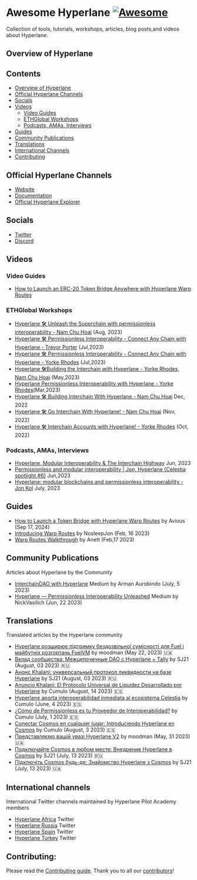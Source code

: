 # Awesome Hyperlane [![Awesome](https://awesome.re/badge.svg)](https://awesome.re)
Collection of tools, tutorials, workshops, articles, blog posts,and videos about Hyperlane.

## Overview of Hyperlane 

## Contents
- [Overview of Hyperlane](#overview-of-hyperlane)
- [Official Hyperlane Channels](#official-hyperlane-channels)
- [Socials](#socials)
- [Videos](#videos)
  - [Video Guides](#video-guides)
  - [ETHGlobal Workshops](#ethglobal-workshops)
  - [Podcasts, AMAs, Interviews](#podcasts-amas-interviews)
- [Guides](#guides)
- [Community Publications](#community-publications)
- [Translations](#translations)
- [International Channels](#international-channels)
- [Contributing](#contributing)

## Official Hyperlane Channels
- [Website](https://www.hyperlane.xyz/)
- [Documentation](https://docs.hyperlane.xyz/)
- [Official Hyperlane Explorer](https://explorer.hyperlane.xyz/?)

## Socials 
- [Twitter](https://twitter.com/Hyperlane_xyz)
- [Discord](https://discord.com/invite/hyperlane)

## Videos

### Video Guides 
- [How to Launch an ERC-20 Token Bridge Anywhere with Hyperlane Warp Routes](https://www.youtube.com/watch?v=_bX9ILCCR3E&ab_channel=Hyperlane)

### ETHGlobal Workshops
- [Hyperlane 🛠️ Unleash the Superchain with permissionless interoperability - Nam Chu Hoai](https://www.youtube.com/watch?v=B50UPSpOZik&ab_channel=ETHGlobal) (Aug, 2023)
- [Hyperlane 🛠️ Permissionless Interoperability - Connect Any Chain with Hyperlane - Trevor Porter](https://www.youtube.com/watch?v=Y22FCnkaND8&ab_channel=ETHGlobal) (Jul,2023)
- [Hyperlane 🛠️ Permissionless Interoperability - Connect Any Chain with Hyperlane - Yorke Rhodes](https://www.youtube.com/watch?v=cc7tF9HbQAw&ab_channel=ETHGlobal) (Jul,2023)
- [Hyperlane 🛠Building the Interchain with Hyperlane - Yorke Rhodes, Nam Chu Hoai](https://www.youtube.com/watch?v=laFC83-RHZQ&ab_channel=ETHGlobal) (May,2023)
- [Hyperlane Permissionless Interoperability with Hyperlane - Yorke Rhodes](https://www.youtube.com/watch?v=NpCOi7iZhHI&ab_channel=ETHGlobal)(Mar,2023)
- [Hyperlane 🛠 Building Interchain With Hyperlane - Nam Chu Hoai](https://www.youtube.com/watch?v=lojX6gLhXnc&ab_channel=ETHGlobal) Dec, 2022
- [Hyperlane 🛠 Go Interchain With Hyperlane! - Nam Chu Hoai](https://www.youtube.com/watch?v=d_4zLReh1uk&ab_channel=ETHGlobal) (Nov, 2022)
- [Hyperlane 🛠 Interchain Accounts with Hyperlane! - Yorke Rhodes](https://www.youtube.com/watch?v=JjcweMKUnJE&ab_channel=ETHGlobal) (Oct, 2022)

### Podcasts, AMAs, Interviews
- [Hyperlane, Modular Interoperability & The Interchain Highway](https://www.youtube.com/watch?v=_ImBvpj6XT8&ab_channel=CosmosClub) Jun, 2023
- [Permissionless and modular interoperability | Jon, Hyperlane (Celestia spotlight #6)](https://www.youtube.com/watch?v=2PqBykb3oBE&ab_channel=Celestia) Jun,2023
- [Hyperlane: modular blockchains and permissionless interoperability - Jon Kol](https://www.youtube.com/watch?v=VHRmln0Wj1o&ab_channel=Celestia) July, 2023


## Guides
- [How to Launch a Token Bridge with Hyperlane Warp Routes](https://medium.com/hyperlane/how-to-launch-a-token-bridge-with-hyperlane-warp-routes-befaf91217b5) by Avious (Sep 17, 2024)
- [Introducing Warp Routes](https://medium.com/hyperlane/introducing-warp-routes-d195416e5e90) by NosleepJon (Feb, 16 2023) 
- [Warp Routes Walkthrough](https://medium.com/hyperlane/warp-routes-walkthrough-e963b36df8fe) by Anett (Feb,17 2023)

## Community Publications
Articles about Hyperlane by the Community

- [InterchainDAO with Hyperlane](https://medium.com/@armanityours/interchain-dao-with-hyperlane-adf3a2db5f6) Medium by Arman Aurobindo (July, 5 2023)
- [Hyperlane — Permissionless Interoperability Unleashed](https://nickvasilich.medium.com/hyperlane-permissionless-interoperability-unleashed-27e5ac4906dc) Medium by NickVasilich (Jun, 22 2023)

## Translations
Translated articles by the Hyperlane community

- [Hyperlane розширює підтримку бездозвільної сумісності для Fuel і майбутніх розгортань FuelVM](https://link.medium.com/EHyAJXTVcCb) by moodman (May 22, 2023) 🇺🇦
- [Вклад сообщества: Межцепочечные DAO с Hyperlane + Tally](https://medium.com/@zemcugovs130820000/171970744d4a) by SJ21 (August, 03 2023) 🇷🇺
- [Анонс Khalani: универсальный протокол ликвидности на базе Hyperlane](https://medium.com/@zemcugovs130820000/4661da88125b) by SJ21 (August, 03 2023) 🇷🇺
- [Anuncio Khalani: El Protocolo Universal de Liquidez Desarrollado por Hyperlane](https://medium.com/hyperlane-esp/anuncio-khalani-el-protocolo-universal-de-liquidez-desarrollado-por-hyperlane-cb6eb8a1b414) by Cumulo (August, 14 2023) 🇪🇸
- [Hyperlane aporta interoperabilidad inmediata al ecosistema Celestia](https://medium.com/hyperlane-esp/hyperlane-aporta-interoperabilidad-inmediata-al-ecosistema-celestia-5a890d9116e8) by Cumulo (June, 4 2023) 🇪🇸 
- [¿Cómo de Permissionless es tu Proveedor de Interoperabilidad?](https://medium.com/hyperlane-esp/checklist-c%C3%B3mo-de-permissionless-es-tu-proveedor-de-interoperabilidad-28bf47a40e1a) by Cumulo (July, 1 2023) 🇪🇸
- [Conectar Cosmos en cualquier lugar: Introduciendo Hyperlane en Cosmos](https://medium.com/hyperlane-esp/conectar-cosmos-en-cualquier-lugar-introduciendo-hyperlane-en-cosmos-2db1e40ca911) by Cumulo (August, 3 2023) 🇪🇸
- [Представляємо вашій увазі Hyperlane V2](https://link.medium.com/SvtQjSwZUBb) by moodman (May, 31 2023) 🇺🇦
- [Подключайте Cosmos в любом месте: Внедрение Hyperlane в Cosmos](https://medium.com/@zemcugovs130820000/8749ce03b067) by SJ21 (July, 13 2023) 🇷🇺
- [Підключіть Cosmos будь-де: Знайомство Hyperlane з Cosmos](https://medium.com/@zemcugovs130820000/a7f33cbf4f31) by SJ21 (July, 13 2023) 🇺🇦

## International channels 
International Twitter channels maintained by Hyperlane Pilot Academy members 
- [Hyperlane Africa](https://twitter.com/hyperlaneafrica) Twitter 
- [Hyperlane Russia](https://twitter.com/Hyperlane_Ru) Twitter
- [Hyperlane Spain](https://twitter.com/HyperlaneEsp) Twitter
- [Hyperlane Turkey](https://twitter.com/HyperlaneTurkey) Twitter

## Contributing:

Please read the [Contributing guide](./CONTRIBUTING.md). Thank you to all our [contributors](https://github.com/hyperlane-xyz/Awesome-Hyperlane/graphs/contributors)!

